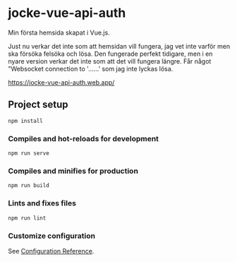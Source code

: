 # jocke-vue-api-auth

Min första hemsida skapat i Vue.js.

Just nu verkar det inte som att hemsidan vill fungera, jag vet inte varför men ska försöka felsöka och lösa. 
Den fungerade perfekt tidigare, men i en nyare version verkar det inte som att det vill fungera längre.
Får något "Websocket connection to '......' som jag inte lyckas lösa. 

https://jocke-vue-api-auth.web.app/

## Project setup
```
npm install
```

### Compiles and hot-reloads for development
```
npm run serve
```

### Compiles and minifies for production
```
npm run build
```

### Lints and fixes files
```
npm run lint
```

### Customize configuration
See [Configuration Reference](https://cli.vuejs.org/config/).
